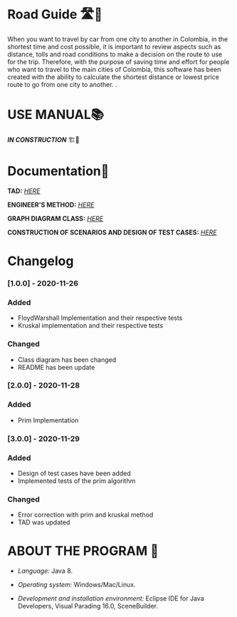 # Road Guide 🛣️🚗

When you want to travel by car from one city to another in Colombia, in the shortest time and cost possible, it is important to review aspects such as distance, tolls and road conditions to make a decision on the route to use for the trip. Therefore, with the purpose of saving time and effort for people who want to travel to the main cities of Colombia, this software has been created with the ability to calculate the shortest distance or lowest price route to go from one city to another. .

# USE MANUAL📚

_**IN CONSTRUCTION**_ 🏗️🚧

# Documentation📃

**TAD:** _[HERE](https://github.com/JLRO1812/road-guide/blob/main/docs/TAD%20Graph.pdf)_

**ENGINEER'S METHOD:** _[HERE](https://github.com/JLRO1812/road-guide/blob/main/docs/RoadGuide-Metodo%20de%20Ingenieria%20.pdf)_

**GRAPH DIAGRAM CLASS:** _[HERE](https://github.com/JLRO1812/road-guide/blob/main/docs/Graph%20Diagram%20Class.pdf)_

**CONSTRUCTION OF SCENARIOS AND DESIGN OF TEST CASES:** _[HERE](https://github.com/JLRO1812/road-guide/blob/main/docs/PRUEBAS.pdf)_

# Changelog

### [1.0.0] - 2020-11-26
### Added
- FloydWarshall Implementation and their respective tests
- Kruskal implementation and their respective tests

### Changed
- Class diagram has been changed
- README has been update

### [2.0.0] - 2020-11-28
### Added
- Prim Implementation

### [3.0.0] - 2020-11-29

### Added
- Design of test cases have been added
- Implemented tests of the prim algorithm

### Changed
- Error correction with prim and kruskal method
- TAD was updated

# ABOUT THE PROGRAM 📩

- _Language:_ Java 8.

- _Operating system:_ Windows/Mac/Linux.

- _Development and installation environment:_ Eclipse IDE for Java Developers, Visual Parading 16.0, SceneBuilder.
